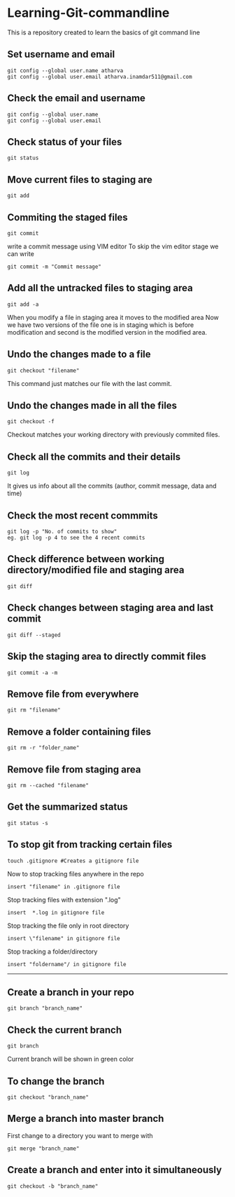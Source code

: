 # Learning-Git-commandline
This is a repository created to learn the basics of git command line
## Set username and email
```
git config --global user.name atharva
git config --global user.email atharva.inamdar511@gmail.com
```

## Check the email and username
```
git config --global user.name
git config --global user.email
```

## Check status of your files
```
git status
```

## Move current files to staging are 
```
git add 
```

## Commiting the staged files 
```
git commit
```
write a commit message using VIM editor
To skip the vim editor stage we can write 
```
git commit -m "Commit message"
 ```

## Add all the untracked files to staging area 
```
git add -a
```
When you modify a file in staging area it moves to the modified area
Now we have two versions of the file one is in staging which is before modification and second is the modified version in the modified area.

## Undo the changes made to a file
```
git checkout "filename"
```
This command just matches our file with the last commit.

## Undo the changes made in all the files 
```
git checkout -f
```
Checkout matches your working directory with previously commited files.
## Check all the commits and their details 
```
git log
```
It gives us info about all the commits (author, commit message, data and time)

## Check the most recent commmits
```
git log -p "No. of commits to show"
eg. git log -p 4 to see the 4 recent commits
```

## Check difference between working directory/modified file and staging area
```
git diff 
```

## Check changes between staging area and last commit
```
git diff --staged
```
## Skip the staging area to directly commit files
```
git commit -a -m
```
## Remove file from everywhere
```
git rm "filename"
```
## Remove a folder containing files
```
git rm -r "folder_name"
```

## Remove file from staging area
```
git rm --cached "filename"
```
## Get the summarized status 
```
git status -s
```

## To stop git from tracking certain files
```
touch .gitignore #Creates a gitignore file
```
Now to stop tracking files anywhere in the repo
```
insert "filename" in .gitignore file
```
Stop tracking files with extension ".log"
```
insert  *.log in gitignore file
``` 
Stop tracking the file only in root directory 
```
insert \"filename" in gitignore file
```
Stop tracking a folder/directory
```
insert "foldername"/ in gitignore file
```
 ***

 ## Create a branch in your repo
 ```
 git branch "branch_name"
 ```

 ## Check the current branch
 ```
 git branch
 ```
 Current branch will be shown in green color

 ##  To change the branch 
 ```
 git checkout "branch_name"
```
## Merge a branch into master branch 
First change to a directory you want to merge with
```
git merge "branch_name"
```
## Create a branch and enter into it simultaneously
```
git checkout -b "branch_name"
```
